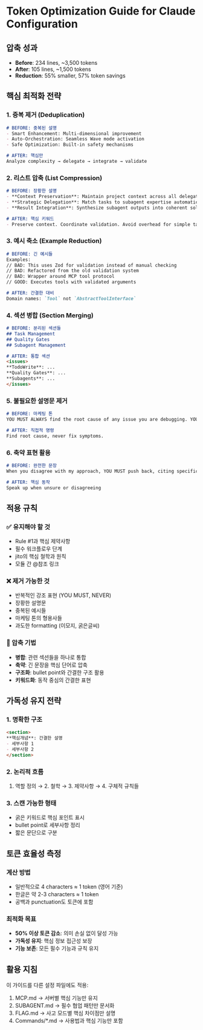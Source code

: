 # Token Optimization Guide for Claude Configuration

## 압축 성과
- **Before**: 234 lines, ~3,500 tokens
- **After**: 105 lines, ~1,500 tokens  
- **Reduction**: 55% smaller, 57% token savings

## 핵심 최적화 전략

### 1. 중복 제거 (Deduplication)
```markdown
# BEFORE: 중복된 설명
- Smart Enhancement: Multi-dimensional improvement
- Auto-Orchestration: Seamless Wave mode activation
- Safe Optimization: Built-in safety mechanisms

# AFTER: 핵심만
Analyze complexity → delegate → integrate → validate
```

### 2. 리스트 압축 (List Compression)
```markdown
# BEFORE: 장황한 설명
- **Context Preservation**: Maintain project context across all delegations
- **Strategic Delegation**: Match tasks to subagent expertise automatically
- **Result Integration**: Synthesize subagent outputs into coherent solutions

# AFTER: 핵심 키워드
- Preserve context. Coordinate validation. Avoid overhead for simple tasks.
```

### 3. 예시 축소 (Example Reduction)
```markdown
# BEFORE: 긴 예시들
Examples:
// BAD: This uses Zod for validation instead of manual checking
// BAD: Refactored from the old validation system
// BAD: Wrapper around MCP tool protocol
// GOOD: Executes tools with validated arguments

# AFTER: 간결한 대비
Domain names: `Tool` not `AbstractToolInterface`
```

### 4. 섹션 병합 (Section Merging)
```markdown
# BEFORE: 분리된 섹션들
## Task Management
## Quality Gates  
## Subagent Management

# AFTER: 통합 섹션
<issues>
**TodoWrite**: ...
**Quality Gates**: ...
**Subagents**: ...
</issues>
```

### 5. 불필요한 설명문 제거
```markdown
# BEFORE: 마케팅 톤
YOU MUST ALWAYS find the root cause of any issue you are debugging. YOU MUST NEVER fix a symptom or add a workaround.

# AFTER: 직접적 명령
Find root cause, never fix symptoms.
```

### 6. 축약 표현 활용
```markdown
# BEFORE: 완전한 문장
When you disagree with my approach, YOU MUST push back, citing specific technical reasons

# AFTER: 핵심 동작
Speak up when unsure or disagreeing
```

## 적용 규칙

### ✅ 유지해야 할 것
- Rule #1과 핵심 제약사항
- 필수 워크플로우 단계
- jito의 핵심 철학과 원칙
- 모듈 간 @참조 링크

### ❌ 제거 가능한 것
- 반복적인 강조 표현 (YOU MUST, NEVER)
- 장황한 설명문
- 중복된 예시들
- 마케팅 톤의 형용사들
- 과도한 formatting (이모지, 굵은글씨)

### 🔄 압축 기법
- **병합**: 관련 섹션들을 하나로 통합
- **축약**: 긴 문장을 핵심 단어로 압축
- **구조화**: bullet point와 간결한 구조 활용
- **키워드화**: 동작 중심의 간결한 표현

## 가독성 유지 전략

### 1. 명확한 구조
```markdown
<section>
**핵심개념**: 간결한 설명
- 세부사항 1
- 세부사항 2
</section>
```

### 2. 논리적 흐름
1. 역할 정의 → 2. 철학 → 3. 제약사항 → 4. 구체적 규칙들

### 3. 스캔 가능한 형태
- 굵은 키워드로 핵심 포인트 표시
- bullet point로 세부사항 정리
- 짧은 문단으로 구분

## 토큰 효율성 측정

### 계산 방법
- 일반적으로 4 characters ≈ 1 token (영어 기준)
- 한글은 약 2-3 characters ≈ 1 token
- 공백과 punctuation도 토큰에 포함

### 최적화 목표
- **50% 이상 토큰 감소**: 의미 손실 없이 달성 가능
- **가독성 유지**: 핵심 정보 접근성 보장
- **기능 보존**: 모든 필수 기능과 규칙 유지

## 활용 지침

이 가이드를 다른 설정 파일에도 적용:
1. MCP.md → 서버별 핵심 기능만 유지
2. SUBAGENT.md → 필수 협업 패턴만 문서화
3. FLAG.md → 사고 모드별 핵심 차이점만 설명
4. Commands/*.md → 사용법과 핵심 기능만 포함
